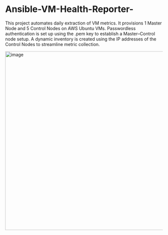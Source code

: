 # Ansible-VM-Health-Reporter-
This project automates daily extraction of VM metrics. It provisions 1 Master Node and 5 Control Nodes on AWS Ubuntu VMs. Passwordless authentication is set up using the .pem key to establish a Master–Control node setup. A dynamic inventory is created using the IP addresses of the Control Nodes to streamline metric collection. 

<img width="1141" height="572" alt="image" src="https://github.com/user-attachments/assets/350ba688-1f66-4318-b336-2ab9ac5d3c6c" />
